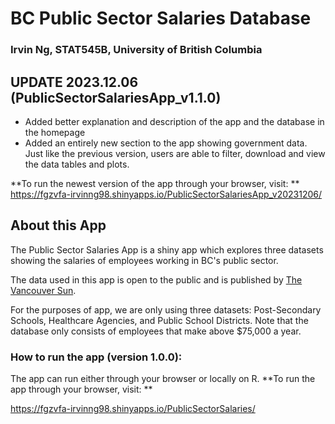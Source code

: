 # BC Public Sector Salaries Database
### Irvin Ng, STAT545B, University of British Columbia

## UPDATE 2023.12.06 (PublicSectorSalariesApp_v1.1.0)
- Added better explanation and description of the app and the database in the homepage
- Added an entirely new section to the app showing government data. Just like the previous version, users are able to filter, download and view the data tables and plots.

**To run the newest version of the app through your browser, visit: **
https://fgzvfa-irvinng98.shinyapps.io/PublicSectorSalariesApp_v20231206/


## About this App

The Public Sector Salaries App is a shiny app which explores three datasets showing the salaries of employees working in BC's public sector. 

The data used in this app is open to the public and is published by [The Vancouver Sun](https://github.com/vs-postmedia/public-sector-salary-data.git).

For the purposes of app, we are only using three datasets: Post-Secondary Schools, Healthcare Agencies, and Public School Districts. Note that the database only consists of employees that make above $75,000 a year.

### How to run the app (version 1.0.0):
The app can run either through your browser or locally on R.
**To run the app through your browser, visit: **

https://fgzvfa-irvinng98.shinyapps.io/PublicSectorSalaries/

